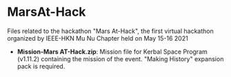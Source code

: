 # MarsAt-Hack
Files related to the hackathon "Mars At-Hack", the first virtual hackathon organized by IEEE-HKN Mu Nu Chapter held on May 15-16 2021

* **Mission-Mars AT-Hack.zip**: Mission file for Kerbal Space Program (v1.11.2) containing the mission of the event. "Making History" expansion pack is required.
